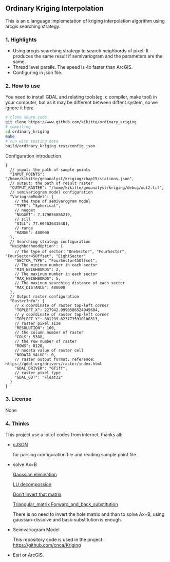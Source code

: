 ## Ordinary Kriging Interpolation

This is an c language implemetation of kriging interpolation algorithm using arcgis searching strategy.

### 1. Highlights

- Using arcgis searching strategy to search neighbords of pixel. It produces the same result if semivariogram and the parameters are the same.
- Thread level paralle. The speed is 4x faster than ArcGIS.
- Configuring in json file.

### 2. How to use

You need to install GDAL and relating tools(eg. c compiler, make tool) in your computer, but as it may be different between diffent system, so we ignore it here.

```bash
# clone soure code
git clone https://www.github.com/kikitte/ordinary_kriging
# compiling
cd ordinary_kriging
make
# run with testing data
build/ordinary_kriging test/config.json
```

Configuration introduction

```
{
  // input: the path of sample points
  "INPUT_POINTS": "/home/kikitte/geoanalyst/kriging/chap15/stations.json",
  // output: the path of result raster
  "OUTPUT_RASTER": "/home/kikitte/geoanalyst/kriging/debug/out2.tif",
  // semivariogram model configuration
  "VariogramModel": {
    // the type of semivarogram model
    "TYPE": "Spherical",
    // nugget
    "NUGGET": 7.179056886219,
    // sill
    "SILL": 77.604636335401,
    // range
    "RANGE": 480000
  },
  // Searching strategy configuration
  "NeighborhoodOption": {
    // The type of sector："OneSector", "FourSector", "FourSector45Offset", "EightSector"
    "SECTOR_TYPE": "FourSector45Offset",
    // The mininum number in each sector
    "MIN_NEIGHBORDS": 2,
    // The maxinum number in each sector
    "MAX_HEIGHBORDS": 5,
    // The maxinum searching distance of each sector
    "MAX_DISTANCE": 480000
  },
  // Output raster configuration
  "RasterInfo": {
    // x coordinate of raster top-left corner
    "TOPLEFT_X": 227942.9990586524945684,
    // y coordinate of raster top-left corner
    "TOPLEFT_Y": 881299.6237735910108313,
    // raster pixel size
    "RESOLUTION": 100,
    // the column number of raster
    "COLS": 5388,
    // the row number of raster
    "ROWS": 8128,
    // nodata value of raster cell
    "NODATA_VALUE": 0,
    // raster output format. reference: https://gdal.org/drivers/raster/index.html
    "GDAL_DRIVER": "GTiff",
    // raster pixel type
    "GDAL_GDT": "Float32"
  }
}
```

### 3. License

None

### 4. Thinks

This project use a lot of codes from internet, thanks all: 

- [cJSON](https://github.com/DaveGamble/cJSON) 

  for parsing configuration file and reading sample point file.

- solve Ax=B

  [Gaussian elimination](https://en.wikipedia.org/wiki/Gaussian_elimination#Pseudocode)

  [LU decompossion](https://en.wikipedia.org/wiki/LU_decomposition#C_code_example)

  [Don’t invert that matrix](https://www.johndcook.com/blog/2010/01/19/dont-invert-that-matrix/)

  [Triangular_matrix Forward_and_back_substitution](https://en.wikipedia.org/wiki/Triangular_matrix#Forward_and_back_substitution)

  There is no need to invert the hole matrix and than to solve Ax=B, using gaussian-dissolve and bask-substitution is enough.

- Seimvariogram Model

  This repository code is used in the project: https://github.com/cnca/Kriging

- Esri or ArcGIS.
